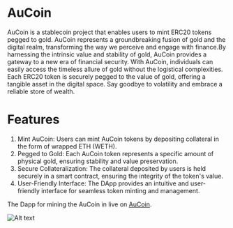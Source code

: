# AuCoin
AuCoin is a stablecoin project that enables users to mint ERC20 tokens pegged to gold. AuCoin represents a groundbreaking fusion of gold and the digital realm, transforming the way we perceive and engage with finance.By harnessing the intrinsic value and stability of gold, AuCoin provides a gateway to a new era of financial security. With AuCoin, individuals can easily access the timeless allure of gold without the logistical complexities. Each ERC20 token is securely pegged to the value of gold, offering a tangible asset in the digital space. Say goodbye to volatility and embrace a reliable store of wealth.

# Features
1. Mint AuCoin: Users can mint AuCoin tokens by depositing collateral in the form of wrapped ETH (WETH).
2. Pegged to Gold: Each AuCoin token represents a specific amount of physical gold, ensuring stability and value preservation.
3. Secure Collateralization: The collateral deposited by users is held securely in a smart contract, ensuring the integrity of the token's value.
4. User-Friendly Interface: The DApp provides an intuitive and user-friendly interface for seamless token minting and management.

The Dapp for mining the AuCoin in live on [AuCoin](https://aucoin.netlify.app/).


![Alt text](https://github.com/Devshenoyprasad/AuCoin-Project/blob/main/AuCoin%20Frontend/AuCoinHome.png)
